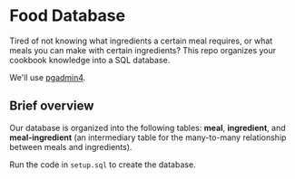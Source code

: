 # Food Database
Tired of not knowing what ingredients a certain meal requires, or what meals you can make with certain ingredients? This repo organizes your cookbook knowledge into a SQL database.

We'll use [pgadmin4](https://www.pgadmin.org/).

## Brief overview
Our database is organized into the following tables: **meal**, **ingredient**, and **meal-ingredient** (an intermediary table for the many-to-many relationship between meals and ingredients).

Run the code in `setup.sql` to create the database.
